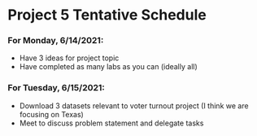 # Project 5 Tentative Schedule

### For Monday, 6/14/2021:
- Have 3 ideas for project topic
- Have completed as many labs as you can (ideally all)

### For Tuesday, 6/15/2021:
- Download 3 datasets relevant to voter turnout project (I think we are focusing on Texas)
- Meet to discuss problem statement and delegate tasks
